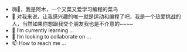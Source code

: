 - 嗨👋，我是阿木，一个又菜又爱学习编程的菜鸟 
- 👀 对我来说，让我感兴趣的唯一就是运动和编程了吧，我是一个热爱挑战的人，当然如果你想跟我交个朋友我也是不介意的~~~~
- 🌱 I’m currently learning ...
- 💞️ I’m looking to collaborate on ...
- 📫 How to reach me ...
<!---
Amustrive/Amustrive is a ✨ special ✨ repository because its `README.md` (this file) appears on your GitHub profile.
You can click the Preview link to take a look at your changes.
--->

